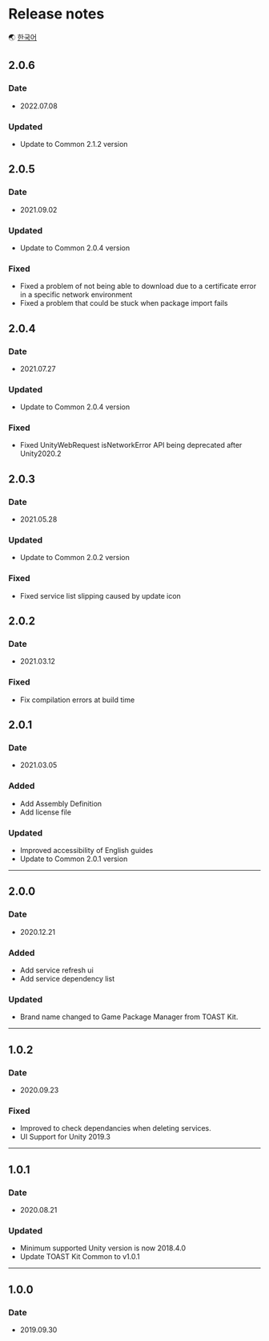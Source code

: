 # Release notes

🌏 [한국어](ReleaseNotes.md)

## 2.0.6

### Date

* 2022.07.08

### Updated

* Update to Common 2.1.2 version

## 2.0.5

### Date

* 2021.09.02

### Updated
* Update to Common 2.0.4 version

### Fixed
* Fixed a problem of not being able to download due to a certificate error in a specific network environment
* Fixed a problem that could be stuck when package import fails

## 2.0.4

### Date

* 2021.07.27

### Updated

* Update to Common 2.0.4 version

### Fixed
* Fixed UnityWebRequest isNetworkError API being deprecated after Unity2020.2

## 2.0.3

### Date

* 2021.05.28

### Updated

* Update to Common 2.0.2 version

### Fixed
* Fixed service list slipping caused by update icon

## 2.0.2

### Date

* 2021.03.12

### Fixed

* Fix compilation errors at build time

## 2.0.1

### Date

* 2021.03.05

### Added

* Add Assembly Definition
* Add license file

### Updated

* Improved accessibility of English guides
* Update to Common 2.0.1 version

---

## 2.0.0

### Date

* 2020.12.21

### Added

* Add service refresh ui
* Add service dependency list

### Updated

* Brand name changed to Game Package Manager from TOAST Kit.

---

## 1.0.2

### Date

* 2020.09.23

### Fixed

* Improved to check dependancies when deleting services.
* UI Support for Unity 2019.3

---

## 1.0.1

### Date

* 2020.08.21

### Updated

* Minimum supported Unity version is now 2018.4.0
* Update TOAST Kit Common to v1.0.1

---

## 1.0.0

### Date

* 2019.09.30
